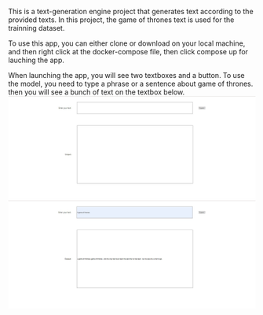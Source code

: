 This is a text-generation engine project that generates text according to the provided texts. In this project, the game of thrones text is used for the trainning dataset.

To use this app, you can either clone or download on your local machine, and then right click at the docker-compose file, then click compose up for lauching the app.


When launching the app, you will see two textboxes and a button. To use the model, you need to type a phrase or a sentence about game of thrones. then you will see a bunch of text on the textbox below.
![Alt text](./app.jpg)
![Alt text](./result.jpg)




